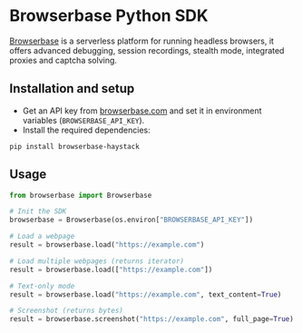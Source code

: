 # Browserbase Python SDK

[Browserbase](https://browserbase.com) is a serverless platform for running headless browsers, it offers advanced debugging, session recordings, stealth mode, integrated proxies and captcha solving.

## Installation and setup

- Get an API key from [browserbase.com](https://browserbase.com) and set it in environment variables (`BROWSERBASE_API_KEY`).
- Install the required dependencies:

```
pip install browserbase-haystack
```

## Usage

```py
from browserbase import Browserbase

# Init the SDK
browserbase = Browserbase(os.environ["BROWSERBASE_API_KEY"])

# Load a webpage
result = browserbase.load("https://example.com")

# Load multiple webpages (returns iterator)
result = browserbase.load(["https://example.com"])

# Text-only mode
result = browserbase.load("https://example.com", text_content=True)

# Screenshot (returns bytes)
result = browserbase.screenshot("https://example.com", full_page=True)
```
